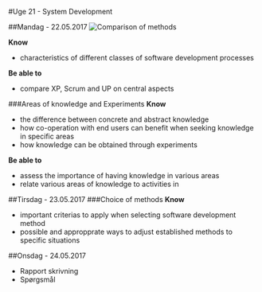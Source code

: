 #Uge 21 - System Development

##Mandag - 22.05.2017
![Comparison of methods](https://github.com/CphBusCosSem3/week16-System_Development/blob/master/Comparison%20of%20methods)

**Know**
- characteristics of different classes of software development processes

**Be able to**
- compare XP, Scrum and UP on central aspects

###Areas of knowledge and Experiments
**Know**
- the difference between concrete and abstract knowledge
- how co-operation with end users can benefit when seeking knowledge in specific areas
- how knowledge can be obtained through experiments

**Be able to**
- assess the importance of having knowledge in various areas
- relate various areas of knowledge to activities in 

##Tirsdag - 23.05.2017
###Choice of methods
**Know**
- important criterias to apply when selecting software development method
- possible and appropprate ways to adjust established methods to specific situations

##Onsdag - 24.05.2017
* Rapport skrivning
* Spørgsmål

